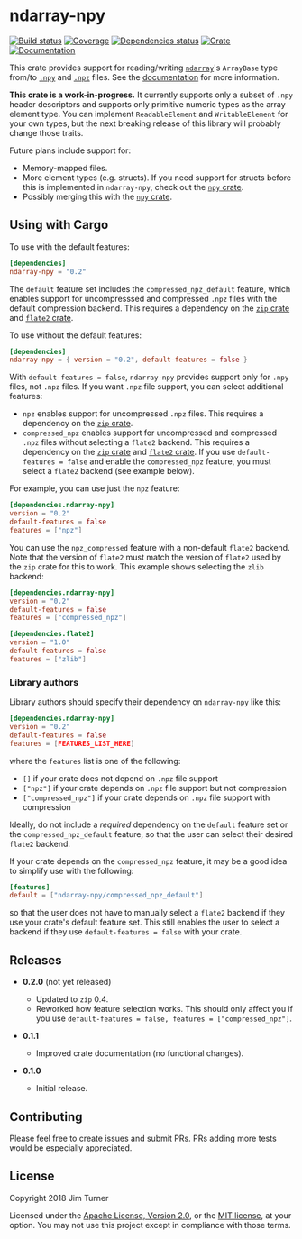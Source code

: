 # ndarray-npy

[![Build status](https://travis-ci.org/jturner314/ndarray-npy.svg?branch=master)](https://travis-ci.org/jturner314/ndarray-npy)
[![Coverage](https://codecov.io/gh/jturner314/ndarray-npy/branch/master/graph/badge.svg)](https://codecov.io/gh/jturner314/ndarray-npy)
[![Dependencies status](https://deps.rs/repo/github/jturner314/ndarray-npy/status.svg)](https://deps.rs/repo/github/jturner314/ndarray-npy)
[![Crate](https://img.shields.io/crates/v/ndarray-npy.svg)](https://crates.io/crates/ndarray-npy)
[![Documentation](https://docs.rs/ndarray-npy/badge.svg)](https://docs.rs/ndarray-npy)

This crate provides support for reading/writing [`ndarray`]'s `ArrayBase` type
from/to [`.npy`] and [`.npz`] files. See the
[documentation](https://docs.rs/ndarray-npy) for more information.

[`ndarray`]: https://github.com/bluss/ndarray
[`.npy`]: https://docs.scipy.org/doc/numpy/neps/npy-format.html
[`.npz`]: https://docs.scipy.org/doc/numpy/reference/generated/numpy.savez.html

**This crate is a work-in-progress.** It currently supports only a subset of
`.npy` header descriptors and supports only primitive numeric types as the
array element type. You can implement `ReadableElement` and `WritableElement`
for your own types, but the next breaking release of this library will probably
change those traits.

Future plans include support for:

* Memory-mapped files.
* More element types (e.g. structs). If you need support for structs before
  this is implemented in `ndarray-npy`, check out the [`npy` crate].
* Possibly merging this with the [`npy` crate].

[`npy` crate]: https://crates.io/crates/npy

## Using with Cargo

To use with the default features:

```toml
[dependencies]
ndarray-npy = "0.2"
```

The `default` feature set includes the `compressed_npz_default` feature, which
enables support for uncompresssed and compressed `.npz` files with the default
compression backend. This requires a dependency on the [`zip` crate] and
[`flate2` crate].

To use without the default features:

```toml
[dependencies]
ndarray-npy = { version = "0.2", default-features = false }
```

With `default-features = false`, `ndarray-npy` provides support only for `.npy`
files, not `.npz` files. If you want `.npz` file support, you can select
additional features:

* `npz` enables support for uncompressed `.npz` files. This requires a
  dependency on the [`zip` crate].
* `compressed_npz` enables support for uncompressed and compressed `.npz` files
  without selecting a `flate2` backend. This requires a dependency on the
  [`zip` crate] and [`flate2` crate]. If you use `default-features = false` and
  enable the `compressed_npz` feature, you must select a `flate2` backend (see
  example below).

For example, you can use just the `npz` feature:

```toml
[dependencies.ndarray-npy]
version = "0.2"
default-features = false
features = ["npz"]
```

You can use the `npz_compressed` feature with a non-default `flate2` backend.
Note that the version of `flate2` must match the version of `flate2` used by
the `zip` crate for this to work. This example shows selecting the `zlib`
backend:

```toml
[dependencies.ndarray-npy]
version = "0.2"
default-features = false
features = ["compressed_npz"]

[dependencies.flate2]
version = "1.0"
default-features = false
features = ["zlib"]
```

[`zip` crate]: https://crates.io/crates/zip
[`flate2` crate]: https://crates.io/crates/flate2

### Library authors

Library authors should specify their dependency on `ndarray-npy` like this:

```toml
[dependencies.ndarray-npy]
version = "0.2"
default-features = false
features = [FEATURES_LIST_HERE]
```

where the `features` list is one of the following:

* `[]` if your crate does not depend on `.npz` file support
* `["npz"]` if your crate depends on `.npz` file support but not compression
* `["compressed_npz"]` if your crate depends on `.npz` file support with compression

Ideally, do not include a *required* dependency on the `default` feature set or
the `compressed_npz_default` feature, so that the user can select their desired
`flate2` backend.

If your crate depends on the `compressed_npz` feature, it may be a good idea to
simplify use with the following:

```toml
[features]
default = ["ndarray-npy/compressed_npz_default"]
```

so that the user does not have to manually select a `flate2` backend if they
use your crate's default feature set. This still enables the user to select a
backend if they use `default-features = false` with your crate.

## Releases

* **0.2.0** (not yet released)

  * Updated to `zip` 0.4.
  * Reworked how feature selection works. This should only affect you if you
    use `default-features = false, features = ["compressed_npz"]`.

* **0.1.1**

  * Improved crate documentation (no functional changes).

* **0.1.0**

  * Initial release.

## Contributing

Please feel free to create issues and submit PRs. PRs adding more tests would
be especially appreciated.

## License

Copyright 2018 Jim Turner

Licensed under the [Apache License, Version 2.0](LICENSE-APACHE), or the [MIT
license](LICENSE-MIT), at your option. You may not use this project except in
compliance with those terms.
